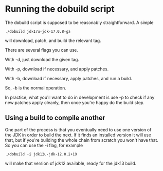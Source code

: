 # Running the dobuild script

The dobuild script is supposed to be reasonably straightforward. A
simple

    ./dobuild jdk17u-jdk-17.0.8-ga

will download, patch, and build the relevant tag.

There are several flags you can use.

With -d, just download the given tag.

With -p, download if necessary, and apply patches.

With -b, download if necessary, apply patches, and run a build.

So, -b is the normal operation.

In practice, what you'll want to do in development is use -p to check
if any new patches apply cleanly, then once you're happy do the build
step.

## Using a build to compile another

One part of the process is that you eventually need to use one version of
the JDK in order to build the next. If it finds an installed version it
will use that, but if you're building the whole chain from scratch you
won't have that. So you can use the -i flag, for example

    ./dobuild -i jdk12u-jdk-12.0.2+10

will make that version of jdk12 available, ready for the jdk13 build.
